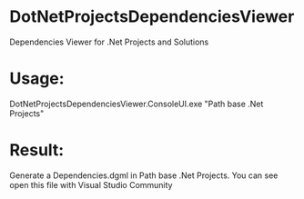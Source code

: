 # DotNetProjectsDependenciesViewer
Dependencies Viewer for .Net Projects and Solutions

# Usage:
DotNetProjectsDependenciesViewer.ConsoleUI.exe "Path base .Net Projects"

# Result:
Generate a Dependencies.dgml in Path base .Net Projects. 
You can see open this file with Visual Studio Community
